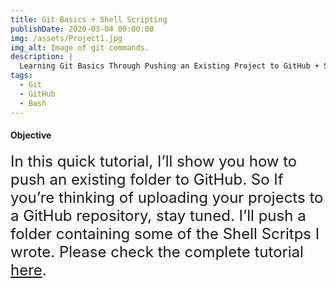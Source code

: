 ```yaml
---
title: Git Basics + Shell Scripting
publishDate: 2020-03-04 00:00:00
img: /assets/Project1.jpg
img_alt: Image of git commands.
description: |
  Learning Git Basics Through Pushing an Existing Project to GitHub + Shell Scripting
tags:
  - Git
  - GitHub
  - Bash
---
```


#### Objective

<font size= "5"> In this quick tutorial, I’ll show you how to push an existing folder to GitHub. So If you’re thinking of uploading your projects to a GitHub repository, stay tuned. I’ll push a folder containing some of the Shell Scritps I wrote. Please check the complete tutorial <a href="https://medium.com/@caroldelwing/learning-git-basics-through-pushing-an-existing-project-to-github-shell-scripting-9597dbf5810f">here</a>.</font>
